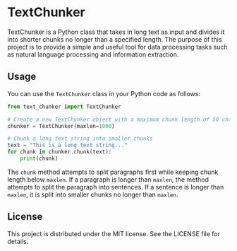 # TextChunker

TextChunker is a Python class that takes in long text as input and divides it into shorter chunks no longer than a specified length. The purpose of this project is to provide a simple and useful tool for data processing tasks such as natural language processing and information extraction.

## Usage

You can use the `TextChunker` class in your Python code as follows:

``` python
from text_chunker import TextChunker

# Create a new TextChunker object with a maximum chunk length of 50 characters
chunker = TextChunker(maxlen=1000)

# Chunk a long text string into smaller chunks
text = "This is a long text string..."
for chunk in chunker.chunk(text):
    print(chunk)
```

The `chunk` method attempts to split paragraphs first while keeping chunk length below `maxlen`. If a paragraph is longer than `maxlen`, the method attempts to split the paragraph into sentences. If a sentence is longer than `maxlen`, it is split into smaller chunks no longer than `maxlen`.

## License

This project is distributed under the MIT license. See the LICENSE file for details.

